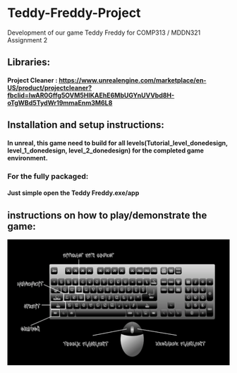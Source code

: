 # Teddy-Freddy-Project
Development of our game Teddy Freddy for COMP313 / MDDN321 Assignment 2


## Libraries:
                
  #### Project Cleaner : https://www.unrealengine.com/marketplace/en-US/product/projectcleaner?fbclid=IwAR0Gffg5OVM5HlKAEhE6MbUGYnUVVbd8H-oTgWBd5TydWr19mmaEnm3M6L8

## Installation and setup instructions:

  #### In unreal, this game need to build for all levels(Tutorial_level_donedesign, level_1_donedesign, level_2_donedesign) for the completed game environment.

   ### For the fully packaged:

  #### Just simple open the Teddy Freddy.exe/app

## instructions on how to play/demonstrate the game:

![control](https://github.com/CarloEF/Teddy-Freddy-Project/blob/main/control.png)
